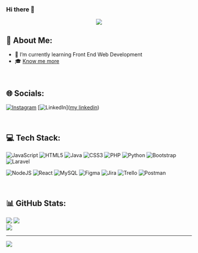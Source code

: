 ### Hi there 👋
<p align="center">
<img src="https://media.tenor.com/P-5iA3Ewu0cAAAAd/totoro.gif">
</p>

## 💫 About Me:

- 🌱 I’m currently learning Front End Web Development
- 🎓 [Know me more](https://AhmadRafif22.github.io)
<br>

## 🌐 Socials:
[![Instagram](https://img.shields.io/badge/Instagram-%23E4405F.svg?logo=Instagram&logoColor=white)](https://instagram.com/rafif_alaudin) [![LinkedIn](https://img.shields.io/badge/LinkedIn-%230077B5.svg?logo=linkedin&logoColor=white)]([my linkedin](https://www.linkedin.com/in/ahmad-rafif-alaudin-10989024a/)) 

<br>

## 💻 Tech Stack:
![JavaScript](https://img.shields.io/badge/javascript-%23323330.svg?style=flat-square&logo=javascript&logoColor=%23F7DF1E) ![HTML5](https://img.shields.io/badge/html5-%23E34F26.svg?style=flat-square&logo=html5&logoColor=white) ![Java](https://img.shields.io/badge/java-%23ED8B00.svg?style=flat-square&logo=java&logoColor=white) ![CSS3](https://img.shields.io/badge/css3-%231572B6.svg?style=flat-square&logo=css3&logoColor=white) ![PHP](https://img.shields.io/badge/php-%23777BB4.svg?style=flat-square&logo=php&logoColor=white) ![Python](https://img.shields.io/badge/python-3670A0?style=flat-square&logo=python&logoColor=ffdd54) ![Bootstrap](https://img.shields.io/badge/bootstrap-%23563D7C.svg?style=flat-square&logo=bootstrap&logoColor=white) ![Laravel](https://img.shields.io/badge/laravel-%23FF2D20.svg?style=flat-square&logo=laravel&logoColor=white) 

![NodeJS](https://img.shields.io/badge/node.js-6DA55F?style=flat-square&logo=node.js&logoColor=white) ![React](https://img.shields.io/badge/react-%2320232a.svg?style=flat-square&logo=react&logoColor=%2361DAFB) ![MySQL](https://img.shields.io/badge/mysql-%2300f.svg?style=flat-square&logo=mysql&logoColor=white) 	![Figma](https://img.shields.io/badge/figma-%23F24E1E.svg?style=flat-square&logo=figma&logoColor=white) ![Jira](https://img.shields.io/badge/jira-%230A0FFF.svg?style=flat-square&logo=jira&logoColor=white) ![Trello](https://img.shields.io/badge/Trello-%23026AA7.svg?style=flat-square&logo=Trello&logoColor=white) ![Postman](https://img.shields.io/badge/Postman-FF6C37?style=flat-square&logo=postman&logoColor=white)

<br>

## 📊 GitHub Stats:


![](https://github-readme-stats.vercel.app/api?username=AhmadRafif22&theme=dark&hide_border=false&include_all_commits=true&count_private=false)
![](https://github-readme-streak-stats.herokuapp.com/?user=AhmadRafif22&theme=dark&hide_border=false)<br/>
![](https://github-readme-stats.vercel.app/api/top-langs/?username=AhmadRafif22&theme=dark&hide_border=false&include_all_commits=true&count_private=false&layout=compact)

---
[![](https://visitcount.itsvg.in/api?id=AhmadRafif22&icon=5&color=0)](https://visitcount.itsvg.in)



